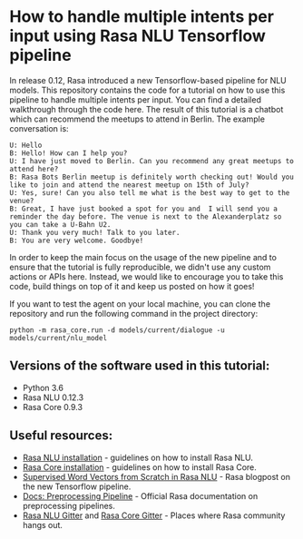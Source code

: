 # How to handle multiple intents per input using Rasa NLU Tensorflow pipeline

In release 0.12, Rasa introduced a new Tensorflow-based pipeline for NLU models. This repository contains the code for a tutorial on how to use this pipeline to handle multiple intents per input. You can find a detailed walkthrough through the code here. The result of this tutorial is a chatbot which can recommend the meetups to attend in Berlin. The example conversation is:

```text
U: Hello
B: Hello! How can I help you?
U: I have just moved to Berlin. Can you recommend any great meetups to attend here?
B: Rasa Bots Berlin meetup is definitely worth checking out! Would you like to join and attend the nearest meetup on 15th of July?
U: Yes, sure! Can you also tell me what is the best way to get to the venue?
B: Great, I have just booked a spot for you and  I will send you a reminder the day before. The venue is next to the Alexanderplatz so you can take a U-Bahn U2.
U: Thank you very much! Talk to you later.
B: You are very welcome. Goodbye!
```

In order to keep the main focus on the usage of the new pipeline and to ensure that the tutorial is fully reproducible, we didn't use any custom actions or APIs here. Instead, we would like to encourage you to take this code, build things on top of it and keep us posted on how it goes!

If you want to test the agent on your local machine, you can clone the repository and run the following command in the project directory:

```
python -m rasa_core.run -d models/current/dialogue -u models/current/nlu_model
```


## Versions of the software used in this tutorial:

* Python 3.6  
* Rasa NLU 0.12.3  
* Rasa Core 0.9.3  



## Useful resources:
* [Rasa NLU installation](https://nlu.rasa.com/installation.html) - guidelines on how to install Rasa NLU.
* [Rasa Core installation](https://core.rasa.com/installation.html) - guidelines on how to install Rasa Core.
* [Supervised Word Vectors from Scratch in Rasa NLU](https://medium.com/rasa-blog/supervised-word-vectors-from-scratch-in-rasa-nlu-6daf794efcd8) - Rasa blogpost on the new Tensorflow pipeline.
* [Docs: Preprocessing Pipeline](https://nlu.rasa.com/pipeline.html) - Official Rasa documentation on preprocessing pipelines.
* [Rasa NLU Gitter](https://gitter.im/RasaHQ/rasa_nlu) and [Rasa Core Gitter](https://gitter.im/RasaHQ/rasa_core) - Places where Rasa community hangs out.

